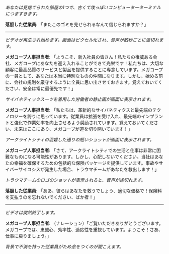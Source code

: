 _あなたは見捨てられた部屋の1つで、古くて埃っぽいコンピューターターミナルにつまずきます。_

**落胆した従業員**: 「またこのゴミを見せられるなんて信じられますか？」

---

_ビデオが再生され始めます。画面はピクセル化され、音声が数秒ごとに途切れます。_

**メガコープ人事担当者**: 「ようこそ、新入社員の皆さん！私たちの権威ある会社、メガコープにあなたを迎え入れることができて光栄です！私たちは、大切な顧客に最高品質のサービスと製品を提供することに専念しています。メガコープの一員として、あなたは本当に特別なものの仲間になります。しかし、始める前に、会社の規則を厳守するように全員に思い出させておきます。覚えておいてください、安全は常に最優先です！」

_サイバネティックスーツを着用した労働者の静止画が画面に表示されます。_

**メガコープ人事担当者**: 「私たちは、革新的なサイバネティクスと最先端のテクノロジーを誇りに思っています。従業員は拡張を受け入れ、最先端のインプラントと強化で作業効率を向上させるよう奨励されています。覚えておいてください、未来はここにあり、メガコープが道を切り開いています！」

_アークライトシティの混雑した通りの短いショットが画面に表示されます。_

**メガコープ人事担当者**: 「さて、アークライトシティでの生活と仕事は非常に困難なものになる可能性があります。しかし、心配しないでください。当社はあなたの幸福を確保するための包括的な保険パッケージを提供しています。事故やサイバーサイコシスが発生した場合、トラウマチームがあなたを救出します！」

_トラウマチームのロゴのショットが表示されると、音声が途切れます。_

**落胆した従業員**: 「ああ、彼らはあなたを救うでしょう、適切な価格で！保険料を支払うのを忘れないでください、ばか者！」

---

_ビデオは突然終了します。_

**メガコープ人事担当者**: （ナレーション）「ご覧いただきありがとうございます。メガコープでは、忠誠心、効率性、適応性を重視しています。ようこそ！さあ、仕事に戻りましょう。」

_背景で不満を持った従業員がため息をつくのが聞こえます。_
